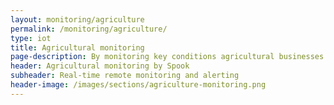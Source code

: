```yaml
---
layout: monitoring/agriculture
permalink: /monitoring/agriculture/ 
type: iot
title: Agricultural monitoring
page-description: By monitoring key conditions agricultural businesses can check soil property variances, machine behaviours, aquatic conditions, climate conditions, atmospheric physics and more.
header: Agricultural monitoring by Spook
subheader: Real-time remote monitoring and alerting
header-image: /images/sections/agriculture-monitoring.png
---
```

